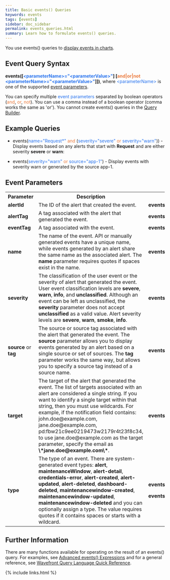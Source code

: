 ```yaml
---
title: Basic events() Queries
keywords: events
tags: [events]
sidebar: doc_sidebar
permalink: events_queries.html
summary: Learn how to formulate events() queries.
---
```

You use events() queries to [display events in charts](charts_events_displaying).

## Event Query Syntax
 
<strong>events(\[<span style="color: #2873ee;">\<parameterName\>="\<parameterValue\>"</span>\] \[<span style="color: #eb7a3d;">and\|or\|not</span> <span style="color: #2873ee;">\<parameterName\>="\<parameterValue\>"</span>\]])</strong>, where <span style="color: #2873ee;">\<parameterName\></span> is one of the supported [event parameters](#parameters). 

You can specify multiple <span style="color: #2873ee;">event parameters</span> separated by boolean operators (<span style="color: #eb7a3d;">and</span>, <span style="color: #eb7a3d;">or</span>, <span style="color: #eb7a3d;">not</span>). You can use a comma instead of a boolean operator (comma works the same as 'or'). You cannot create events() queries in the [Query Builder](query_language_query_builder).
 
## Example Queries
 
- events(<span style="color: #2873ee;">name="Request\*"</span> <span style="color: #eb7a3d;">and</span> (<span style="color: #2873ee;">severity="severe"</span> <span style="color: #eb7a3d;">or</span> <span style="color: #2873ee;">severity="warn"</span>)) - Display events based on any alerts that start with **Request** and are either severity **severe** or **warn**:

- events(<span style="color: #2873ee;">severity="warn"</span> <span style="color: #eb7a3d;">or</span> <span style="color: #2873ee;">source="app-1"</span>) - Display events with severity warn or generated by the source app-1.

<a name="parameters"></a>

## Event Parameters

<table>
<tbody>
<tr><th>Parameter</th><th>Description</th><th>Example</th></tr>
<tr>
<td><strong>alertId</strong></td>
<td>The ID of the alert that created the event.</td>
<td><strong>events(<span style="color: #2873ee;">alertId=1411189741192</span>)</strong></td>
</tr>
<tr>
<td><strong>alertTag</strong></td>
<td>A tag associated with the alert that generated the event.</td>
<td><strong>events(<span style="color: #2873ee;">alertTag="ops"</span>)</strong></td>
</tr>
<tr>
<td><strong>eventTag</strong></td>
<td>A tag associated with the event.</td>
<td><strong>events(<span style="color: #2873ee">eventTag="codepushes"</span>)</strong></td>
</tr>
<tr>
<td><strong>name</strong></td>
<td>The name of the event. API or manually generated events have a unique name, while events generated by an alert share the same name as the associated alert. The <strong>name</strong> parameter requires quotes if spaces exist in the name.</td>
<td><strong>events(<span style="color: #2873ee;">name="Request Latency too high"</span>)</strong></td>
</tr>
<tr>
<td>
<p><strong>severity</strong></p>
</td>
<td>
The classification of the user event or the severity of alert that generated the event. User event classification levels are <strong>severe</strong>, <strong>warn</strong>, <strong>info</strong>, and <strong>unclassified</strong>. Although an event can be left as unclassified, the <strong>severity</strong> parameter does not accept <strong>unclassified</strong> as a valid value.  Alert severity levels are <strong>severe</strong>, <strong>warn</strong>, <strong>smoke</strong>, <strong>info</strong>.
</td>
<td><strong>events(<span style="color: #2873ee;">severity="info"</span>)</strong></td>
</tr>
<tr>
<td><strong>source </strong>or<strong> tag</strong></td>
<td>The source or source tag associated with the alert that generated the event. The <strong>source</strong> parameter allows you to display events generated by an alert based on a single source or set of sources. The <strong>tag</strong> parameter works the same way, but allows you to specify a source tag instead of a source name.</td>
<td><strong>events(<span style="color: #2873ee;">source="app-*"</span> <span style="color: #eb7a3d;"> or </span><span style="color: #2873ee;">tag="dc2"</span>)</strong></td>
</tr>
<tr>
<td>
<p><strong>target</strong></p>
</td>
<td markdown="span">The target of the alert that generated the event. The list of targets associated with an alert are considered a single string. If you want to identify a single target within that string, then you must use wildcards. For example, if the notification field contains: john.doe@example.com, jane.doe@example.com, pd:fbw21c9ee0219473w2179r4t23f8c34, to use jane.doe@example.com as the target parameter, specify the email as <strong>\*jane.doe@example.com\*</strong>.</td>
<td><strong>events(<span style="color: #2873ee;">target="*jane.doe@example.com*</span>")</strong>
</td>
</tr>
<tr>
<td><strong>type</strong></td>
<td>
The type of an event. There are system-generated event types: <strong>alert</strong>, <strong>maintenanceWindow</strong>, <strong>alert-detail</strong>, <strong>credentials-error</strong>, <strong>alert-created</strong>, <strong>alert-updated</strong>, <strong>alert-deleted</strong>, <strong>dashboard-deleted</strong>, <strong>maintenancewindow-created</strong>, <strong>maintenancewindow-updated</strong>, <strong>maintenancewindow-deleted </strong>and you can optionally assign a type. The value requires quotes if it contains spaces or starts with a wildcard.
</td>
<td>
<p><strong>events(<span style="color: #2873ee;">type="Code push"</span>)</strong></p>
<p><strong>events(<span style="color: #2873ee;">type="*-created"</span>)</strong></p>
</td>
</tr>
</tbody>
</table>
 
## Further Information
There are many functions available for operating on the result of an events() query. For examples, see [Advanced events() Expressions](events_queries_advanced) and for a general reference, see [Wavefront Query Language Quick Reference](query_language_reference).

{% include links.html %}
